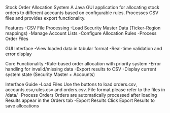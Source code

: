 Stock Order Allocation System
A Java GUI application for allocating stock orders to different accounts based on configurable rules. 
Processes CSV files and provides export functionality.

Features
-CSV File Processing
-Load Security Master Data (Ticker-Region mappings)
-Manage Account Lists
-Configure Allocation Rules
-Process Order Files

GUI Interface
-View loaded data in tabular format
-Real-time validation and error display

Core Functionality
-Rule-based order allocation with priority system
-Error handling for invalid/missing data
-Export results to CSV
-Display current system state (Security Master + Accounts)


Interface Guide
-Load Files 
    Use the buttons to load orders.csv, accounts.csv,rules.csv and orders.csv. File format please refer to the files in /data/
-Process Orders
    Orders are automatically processed after loading
Results appear in the Orders tab
-Export Results
    Click Export Results to save allocations
